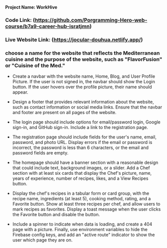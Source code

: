 
**Project Name: WorkHive**

### Code Link: (https://github.com/Porgramming-Hero-web-course/b7a9-career-hub-isratjmn)

### Live Website Link: (https://jocular-douhua.netlify.app/)

### choose a name for the website that reflects the Mediterranean cuisine and the purpose of the website, such as "FlavorFusion" or "Cuisine of the Med."

* Create a navbar with the website name, Home, Blog, and User Profile Picture. If the user is not signed in, the navbar should show the Login button. If the user hovers over the profile picture, their name should appear.

* Design a footer that provides relevant information about the website, such as contact information or social media links. Ensure that the navbar and footer are present on all pages of the website.

* The login page should include options for email/password login, Google sign-in, and GitHub sign-in. Include a link to the registration page.

* The registration page should include fields for the user's name, email, password, and photo URL. Display errors if the email or password is incorrect, the password is less than 6 characters, or the email and password fields are empty.

* The homepage should have a banner section with a reasonable design that could include text, background images, or a slider. Add a Chef section with at least six cards that display the Chef's picture, name, years of experience, number of recipes, likes, and a View Recipes button.

* Display the chef's recipes in a tabular form or card group, with the recipe name, ingredients (at least 5), cooking method, rating, and a Favorite button. Show at least three recipes per chef, and allow users to mark recipes as favorites. Display a toast message when the user clicks the Favorite button and disable the button.

* Include a spinner to indicate when data is loading, and create a 404 page with a picture. Finally, use environment variables to hide the Firebase config keys, and add an "active route" indicator to show the user which page they are on.